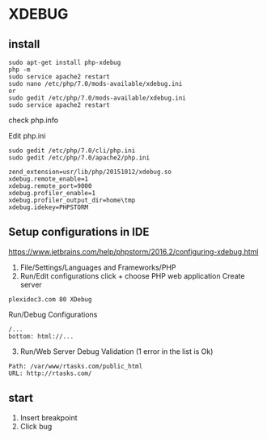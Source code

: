 # XDEBUG
## install
```
sudo apt-get install php-xdebug
php -m
sudo service apache2 restart
sudo nano /etc/php/7.0/mods-available/xdebug.ini
or
sudo gedit /etc/php/7.0/mods-available/xdebug.ini
sudo service apache2 restart
```
check php.info

Edit php.ini
```
sudo gedit /etc/php/7.0/cli/php.ini
sudo gedit /etc/php/7.0/apache2/php.ini
```
```
zend_extension=usr/lib/php/20151012/xdebug.so
xdebug.remote_enable=1
xdebug.remote_port=9000
xdebug.profiler_enable=1
xdebug.profiler_output_dir=home\tmp
xdebug.idekey=PHPSTORM
```
## Setup configurations in IDE 
https://www.jetbrains.com/help/phpstorm/2016.2/configuring-xdebug.html

1. File/Settings/Languages and Frameworks/PHP
2. Run/Edit configurations click + choose PHP web application
Create server
````
plexidoc3.com 80 XDebug
````
Run/Debug Configurations
````
/...
bottom: html://...
````
3. Run/Web Server Debug Validation (1 error in the list is Ok)
```
Path: /var/www/rtasks.com/public_html
URL: http://rtasks.com/
```

## start
1. Insert breakpoint
2. Click bug



